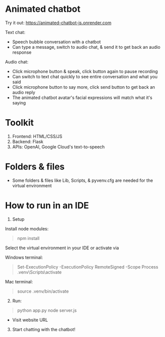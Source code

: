 # Animated chatbot
Try it out: https://animated-chatbot-js.onrender.com

Text chat:
- Speech bubble conversation with a chatbot
- Can type a message, switch to audio chat, & send it to get back an audio response

Audio chat:
- Click microphone button & speak, click button again to pause recording
- Can switch to text chat quickly to see entire conversation and what you said
- Click microphone button to say more, click send button to get back an audio reply
- The animated chatbot avatar's facial expressions will match what it's saying


# Toolkit
1. Frontend: HTML/CSS/JS
2. Backend: Flask
3. APIs: OpenAI, Google Cloud's text-to-speech


# Folders & files
- Some folders & files like Lib, Scripts, & pyvenv.cfg are needed for the virtual environment


# How to run in an IDE
1. Setup

Install node modules:
> npm install

Select the virtual environment in your IDE or activate via

Windows terminal:
> Set-ExecutionPolicy -ExecutionPolicy RemoteSigned -Scope Process
> .venv\Scripts\activate

Mac terminal:
> source .venv/bin/activate

2. Run:
> python app.py
> node server.js

- Visit website URL

3. Start chatting with the chatbot!

